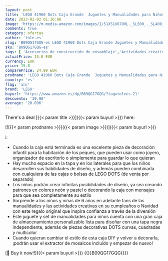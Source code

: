 ```yaml
---
layout: post
title: 'LEGO 41960 Dots Caja Grande  Juguetes y Manualidades para Niños y Niñas de 6 Años o Más  Joyero Infantil  Organizador de Escritorio  Idea de Regalo'
date: 2023-02-02 01:16:08
image: 'https://m.media-amazon.com/images/I/51X51X67O0L._SL500_._SL400_.jpg'
comments: true
category: ofertas
author: 'tole.es'
slug: 'B09QG17GQG-es LEGO 41960 Dots Caja Grande Juguetes y Manualidades para...'
sku: 'B09QG17GQG-es'
tags: [ 'Accesorios de construcción de ensamblaje','Actividades creativas','Juegos de construcción para niños','Juegos de manualidades','Juguetes','Juguetes y juegos','lego','🇪🇸', ]
actualPrice: 15.0 EUR
currency: EUR
price: 15.0
comparePrice: 24.99 EUR
prodname: 'LEGO 41960 Dots Caja Grande  Juguetes y Manualidades para Niños y Niñas de 6 Años o Más  Joyero Infantil  Organizador de Escritorio  Idea de Regalo'
country: 'es'
flag: '🇪🇸'
brand: 'LEGO'
buyurl: 'https://www.amazon.es/dp/B09QG17GQG/?tag=tolees-21'
descuento: '39.98'
average: '20.096'
---
```


There's a deal [{{< param title >}}]({{< param buyurl >}})  here:

[![{{< param prodname >}}]({{< param image >}})]({{< param buyurl >}})

ℹ️:

- Cuando la caja está terminada es una excelente pieza de decoración infantil para la habitación de los peques, que pueden usar como joyero, organizador de escritorio o simplemente para guardar lo que quieran
- Hay mucho espacio en la tapa y en los laterales para que los niños desarrollen sus habilidades de diseño, y además pueden combinarla con cualquiera de las cajas o bolsas de LEGO DOTS (de venta por separado)
- Los niños podrán crear infinitas posibilidades de diseño, ya sea creando patrones en colores neón y pastel o decorando la caja con mensajes para que sea completamente su estilo
- Sorprende a los niños y niñas de 6 años en adelante fans de las manualidades y las actividades creativas en su cumpleaños o Navidad con este regalo original que inspira confianza a través de la diversión
- Este juguete y set de manualidades para niños cuenta con una gran caja de almacenamiento personalizable lista para diseñar con una tapa negra independiente, además de piezas decorativas DOTS curvas, cuadradas y multicolor
- Cuando quieran cambiar el estilo de esta caja DIY y volver a decorarla, ¡podrán usar el extractor de mosaicos incluido y empezar de nuevo!

[🛒 Buy it now!!]({{< param buyurl >}})
{{<world>}}B09QG17GQG{{</world>}}
